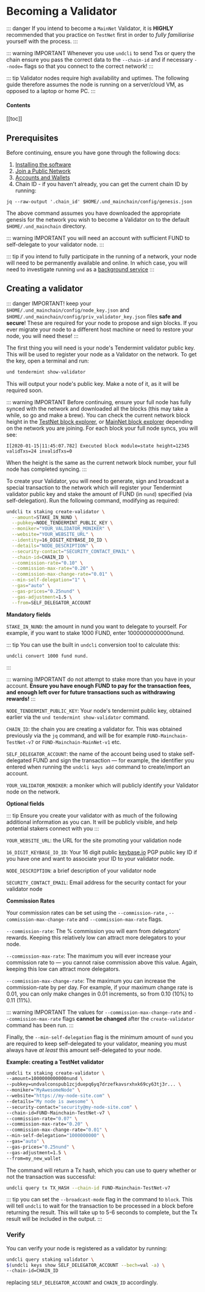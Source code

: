 # Becoming a Validator

::: danger
If you intend to become a `MainNet` Validator, it is **HIGHLY** recommended that you practice on `TestNet` first in order to _fully familiarise_ yourself with the process.
:::

::: warning IMPORTANT
Whenever you use `undcli` to send Txs or query the chain ensure you pass the correct data to the `--chain-id` and if necessary `--node=` flags so that you connect to the correct network!
:::

::: tip
Validator nodes require high availability and uptimes. The following guide therefore assumes the node is running on a server/cloud VM, as opposed to a laptop or home PC.
:::

#### Contents

[[toc]]

## Prerequisites

Before continuing, ensure you have gone through the following docs:

1. [Installing the software](../software/installation.md)
2. [Join a Public Network](join-network.md)
3. [Accounts and Wallets](../software/accounts-wallets.md)
4. Chain ID - if you haven't already, you can get the current chain ID by running:

```
jq --raw-output '.chain_id' $HOME/.und_mainchain/config/genesis.json
```

The above command assumes you have downloaded the appropriate genesis for the network you wish to become a Validator on to the default `$HOME/.und_mainchain` directory.

::: warning IMPORTANT
you will need an account with sufficient FUND to self-delegate to your validator node.
:::

::: tip
if you intend to fully participate in the running of a network, your node will need to be permanently available and online. In which case, you will need to investigate running `und` as a [background service](run-und-as-service.md)
:::

## Creating a validator

::: danger IMPORTANT!
keep your `$HOME/.und_mainchain/config/node_key.json` and `$HOME/.und_mainchain/config/priv_validator_key.json` files **safe and secure**! These are required for your node to propose and sign blocks. If you ever migrate your node to a different host machine or need to restore your node, you will need these!
:::

The first thing you will need is your node's Tendermint validator public key. This will be used to register your node as a Validator on the network. To get the key, open a terminal and run:

```bash
und tendermint show-validator
```
This will output your node's public key. Make a note of it, as it will be required soon.

::: warning IMPORTANT
Before continuing, ensure your full node has fully synced with the network and downloaded all the blocks (this may take a while, so go and make a brew). You can check the current network block height in the [TestNet block explorer](https://explorer-testnet.unification.io), or [MainNet block explorer](https://explorer.unification.io) depending on the network you are joining. For each block your full node syncs, you will see:

`I[2020-01-15|11:45:07.782] Executed block module=state height=12345 validTxs=24 invalidTxs=0`

When the height is the same as the current network block number, your full node has completed syncing.
:::

To create your Validator, you will need to generate, sign and broadcast a special transaction to the network which will register your Tendermint validator public key and stake the amount of FUND (in `nund`) specified (via self-delegation). Run the following command, modifying as required:

```bash
undcli tx staking create-validator \
  --amount=STAKE_IN_NUND \
  --pubkey=NODE_TENDERMINT_PUBLIC_KEY \
  --moniker="YOUR_VALIDATOR_MONIKER" \
  --website="YOUR_WEBSITE_URL" \
  --identity=16_DIGIT_KEYBASE_IO_ID \
  --details="NODE_DESCRIPTION" \
  --security-contact="SECURITY_CONTACT_EMAIL" \
  --chain-id=CHAIN_ID \
  --commission-rate="0.10" \
  --commission-max-rate="0.20" \
  --commission-max-change-rate="0.01" \
  --min-self-delegation="1" \
  --gas="auto" \
  --gas-prices="0.25nund" \
  --gas-adjustment=1.5 \
  --from=SELF_DELEGATOR_ACCOUNT
```

**Mandatory fields**

`STAKE_IN_NUND`: the amount in nund you want to delegate to yourself. For example, if you want to stake 1000 FUND, enter 1000000000000nund.

::: tip
You can use the built in `undcli` conversion tool to calculate this:

```
undcli convert 1000 fund nund.
```
:::

::: warning IMPORTANT
do not attempt to stake more than you have in your account. **Ensure you have enough FUND to pay for the transaction fees, and enough left over for future transactions such as withdrawing rewards!**
:::

`NODE_TENDERMINT_PUBLIC_KEY`: Your node's tendermint public key, obtained earlier via the `und tendermint show-validator` command.

`CHAIN_ID`: the chain you are creating a validator for. This was obtained previously via the `jq` command, and will be for example `FUND-Mainchain-TestNet-v7` or `FUND-Mainchain-MainNet-v1` etc.

`SELF_DELEGATOR_ACCOUNT`: the name of the account being used to stake self-delegated FUND and sign the transaction — for example, the identifier you entered when running the `undcli keys add` command to create/import an account.

`YOUR_VALIDATOR_MONIKER`: a moniker which will publicly identify your Validator node on the network.

**Optional fields**

::: tip
Ensure you create your validator with as much of the following additional information as you can. It will be publicly visible, and help potential stakers connect with you
:::

`YOUR_WEBSITE_URL`: the URL for the site promoting your validation node

`16_DIGIT_KEYBASE_IO_ID`: Your 16 digit public [keybase.io](https://keybase.io) PGP public key ID if you have one and want to associate your ID to your validator node.

`NODE_DESCRIPTION`: a brief description of your validator node

`SECURITY_CONTACT_EMAIL`: Email address for the security contact for your validator node

**Commission Rates**

Your commission rates can be set using the `--commission-rate` , `--commission-max-change-rate` and `--commission-max-rate` flags.

`--commission-rate`: The % commission you will earn from delegators’ rewards. Keeping this relatively low can attract more delegators to your node.

`--commission-max-rate`: The maximum you will ever increase your commission rate to — you cannot raise commission above this value. Again, keeping this low can attract more delegators.

`--commission-max-change-rate`: The maximum you can increase the commission-rate by per day. For example, if your maximum change rate is 0.01, you can only make changes in 0.01 increments, so from 0.10 (10%) to 0.11 (11%).

::: warning IMPORTANT
The values for `--commission-max-change-rate` and `--commission-max-rate` flags **cannot be changed** after the `create-validator` command has been run.
:::

Finally, the `--min-self-delegation` flag is the minimum amount of `nund` you are required to keep self-delegated to your validator, meaning you must always have _at least_ this amount self-delegated to your node.

**Example: creating a TestNet validator**

```bash
undcli tx staking create-validator \
--amount=1000000000000nund \
--pubkey=undvalconspub1zcjduepq6yq7drzefkavsrxhxk69cy63tj3r... \
--moniker="MyAwesomeNode" \
--website="https://my-node-site.com" \
--details="My node is awesome" \
--security-contact="security@my-node-site.com" \
--chain-id=FUND-Mainchain-TestNet-v7 \
--commission-rate="0.07" \
--commission-max-rate="0.20" \
--commission-max-change-rate="0.01" \
--min-self-delegation="1000000000" \
--gas="auto" \
--gas-prices="0.25nund" \
--gas-adjustment=1.5 \
--from=my_new_wallet
```

The command will return a Tx hash, which you can use to query whether or not the transaction was successful:

```bash
undcli query tx TX_HASH --chain-id FUND-Mainchain-TestNet-v7
```

::: tip
you can set the `--broadcast-mode` flag in the command to `block`. This will tell `undcli` to wait for the transaction to be processed in a block before returning the result. This will take up to 5-6 seconds to complete, but the Tx result will be included in the output.
:::

### Verify

You can verify your node is registered as a validator by running:

```bash
undcli query staking validator \
$(undcli keys show SELF_DELEGATOR_ACCOUNT --bech=val -a) \
--chain-id=CHAIN_ID
```

replacing `SELF_DELEGATOR_ACCOUNT` and `CHAIN_ID` accordingly.
